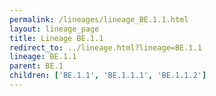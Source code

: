 ```yaml
---
permalink: /lineages/lineage_BE.1.1.html
layout: lineage_page
title: Lineage BE.1.1
redirect_to: ../lineage.html?lineage=BE.1.1
lineage: BE.1.1
parent: BE.1
children: ['BE.1.1', 'BE.1.1.1', 'BE.1.1.2']
---
```

